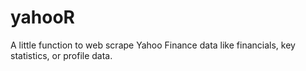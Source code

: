 # yahooR
A little function to web scrape Yahoo Finance data like financials, key statistics, or profile data.
